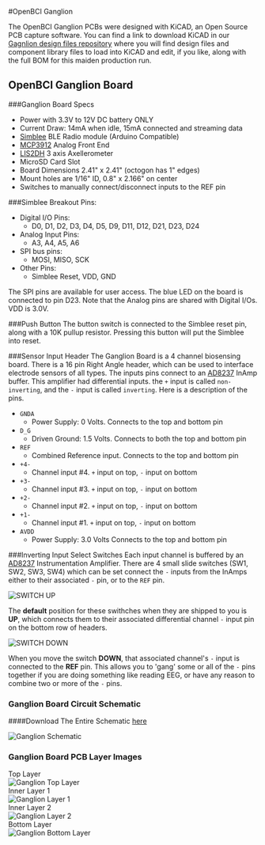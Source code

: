 #OpenBCI Ganglion

The OpenBCI Ganglion PCBs were designed with KiCAD, an Open Source PCB capture software. You can find a link to download KiCAD in our [Gagnlion design files repository](https://github.com/OpenBCI/Ganglion_Hardware_Design_Files) where you will find design files and component library files to load into KiCAD and edit, if you like, along with the full BOM for this maiden production run.

## OpenBCI Ganglion Board

###Ganglion Board Specs

* Power with 3.3V to 12V DC battery ONLY
* Current Draw: 14mA when idle, 15mA connected and streaming data
* [Simblee](http://www.simblee.com) BLE Radio module (Arduino Compatible)
* [MCP3912](http://www.microchip.com/wwwproducts/en/MCP3912) Analog Front End
* [LIS2DH](http://www.st.com/en/mems-and-sensors/lis2dh.html) 3 axis Axellerometer
* MicroSD Card Slot
* Board Dimensions 2.41" x 2.41" (octogon has 1" edges)
* Mount holes are 1/16" ID, 0.8" x 2.166" on center
* Switches to manually connect/disconnect inputs to the REF pin

###Simblee Breakout Pins:

* Digital I/O Pins:
	* D0, D1, D2, D3, D4, D5, D9, D11, D12, D21, D23, D24
* Analog Input Pins:
	* A3, A4, A5, A6
* SPI bus pins:
	* MOSI, MISO, SCK
* Other Pins:
	* Simblee Reset, VDD, GND

The SPI pins are available for user access. The blue LED on the board is connected to pin D23. Note that the Analog pins are shared with Digital I/Os. VDD is 3.0V. 

###Push Button
The button switch is connected to the Simblee reset pin, along with a 10K pullup resistor. Pressing this button will put the Simblee into reset. 

###Sensor Input Header
The Ganglion Board is a 4 channel biosensing board. There is a 16 pin Right Angle header, which can be used to interface electrode sensors of all types. The inputs pins connect to an [AD8237](http://www.analog.com/en/products/amplifiers/instrumentation-amplifiers/ad8237.html) InAmp buffer. This amplifier had differential inputs. the `+` input is called `non-inverting`, and the `-` input is called `inverting`. Here is a description of the pins.

* `GNDA`
	* Power Supply: 0 Volts. Connects to the top and bottom pin
* `D_G`
	* Driven Ground: 1.5 Volts. Connects to both the top and bottom pin
* `REF`
	* Combined Reference input. Connects to the top and bottom pin
* `+4-`
	* Channel input #4. `+` input on top, `-` input on bottom
* `+3-`
	* Channel input #3. `+` input on top, `-` input on bottom
* `+2-`
	* Channel input #2. `+` input on top, `-` input on bottom
* `+1-`
	* Channel input #1. `+` input on top, `-` input on bottom
* `AVDD`
	* Power Supply: 3.0 Volts Connects to the top and bottom pin  
	
	
###Inverting Input Select Switches
Each input channel is buffered by an [AD8237](http://www.analog.com/en/products/amplifiers/instrumentation-amplifiers/ad8237.html) Instrumentation Amplifier. There are 4 small slide switches (SW1, SW2, SW3, SW4) which can be set connect the `-` inputs from the InAmps either to their associated `-` pin, or to the `REF` pin.  

![SWITCH UP](../assets/images/ganglion_SW_UP.png)  

The **default** position for these swithches when they are shipped to you is **UP**, which connects them to their associated differential channel `-` input pin on the bottom row of headers.  

![SWITCH DOWN](../assets/images/ganglion_SW_DOWN.png)  

When you move the switch **DOWN**, that associated channel's `-` input is connected to the **REF** pin. This allows you to 'gang' some or all of the `-` pins together if you are doing something like reading EEG, or have any reason to combine two or more of the `-` pins.  



### Ganglion Board Circuit Schematic
####Download The Entire Schematic [here](https://github.com/OpenBCI/Ganglion_Hardware_Design_Files/blob/master/Ganglion_SCH.pdf)  

![Ganglion Schematic](../assets/images/ganglion_schematic.png)

### Ganglion Board PCB Layer Images  

Top Layer  
![Ganglion Top Layer](../assets/images/ganglion_top.png)  
Inner Layer 1  
![Ganglion Layer 1](../assets/images/ganglion_layer1.png)  
Inner Layer 2  
![Ganglion Layer 2](../assets/images/ganglion_layer2.png)  
Bottom Layer  
![Ganglion Bottom Layer](../assets/images/ganglion_bottom.png)  

